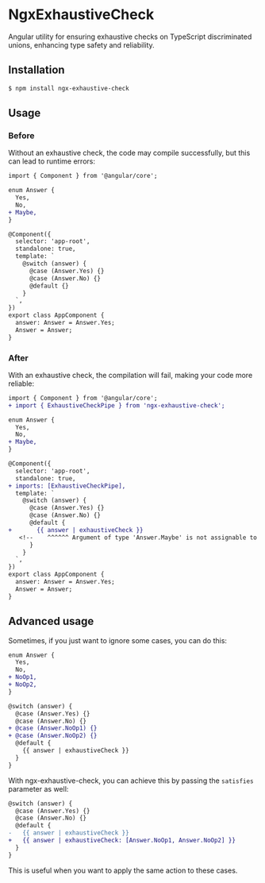 # NgxExhaustiveCheck

Angular utility for ensuring exhaustive checks on TypeScript discriminated unions, enhancing type safety and reliability.

## Installation

```sh
$ npm install ngx-exhaustive-check
```

## Usage

### Before

Without an exhaustive check, the code may compile successfully, but this can lead to runtime errors:

```diff
import { Component } from '@angular/core';

enum Answer {
  Yes,
  No,
+ Maybe,
}

@Component({
  selector: 'app-root',
  standalone: true,
  template: `
    @switch (answer) {
      @case (Answer.Yes) {}
      @case (Answer.No) {}
      @default {}
    }
  `,
})
export class AppComponent {
  answer: Answer = Answer.Yes;
  Answer = Answer;
}
```

### After

With an exhaustive check, the compilation will fail, making your code more reliable:

```diff
import { Component } from '@angular/core';
+ import { ExhaustiveCheckPipe } from 'ngx-exhaustive-check';

enum Answer {
  Yes,
  No,
+ Maybe,
}

@Component({
  selector: 'app-root',
  standalone: true,
+ imports: [ExhaustiveCheckPipe],
  template: `
    @switch (answer) {
      @case (Answer.Yes) {}
      @case (Answer.No) {}
      @default {
+       {{ answer | exhaustiveCheck }}
   <!--    ^^^^^^ Argument of type 'Answer.Maybe' is not assignable to parameter of type 'never'. -->
      }
    }
  `,
})
export class AppComponent {
  answer: Answer = Answer.Yes;
  Answer = Answer;
}
```

## Advanced usage

Sometimes, if you just want to ignore some cases, you can do this:

```diff
enum Answer {
  Yes,
  No,
+ NoOp1,
+ NoOp2,
}
```

```diff
@switch (answer) {
  @case (Answer.Yes) {}
  @case (Answer.No) {}
+ @case (Answer.NoOp1) {}
+ @case (Answer.NoOp2) {}
  @default {
    {{ answer | exhaustiveCheck }}
  }
}
```

With ngx-exhaustive-check, you can achieve this by passing the `satisfies` parameter as well:

```diff
@switch (answer) {
  @case (Answer.Yes) {}
  @case (Answer.No) {}
  @default {
-   {{ answer | exhaustiveCheck }}
+   {{ answer | exhaustiveCheck: [Answer.NoOp1, Answer.NoOp2] }}
  }
}
```

This is useful when you want to apply the same action to these cases.
